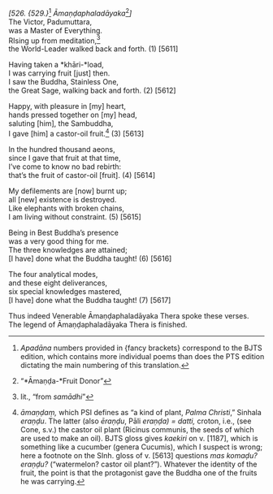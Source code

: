 *\[526. {529.}*[^1] *Āmaṇḍaphaladāyaka*[^2]*\]*  
The Victor, Padumuttara,  
was a Master of Everything.  
RIsing up from meditation,[^3]  
the World-Leader walked back and forth. (1) \[5611\]

Having taken a *khāri-*load,  
I was carrying fruit \[just\] then.  
I saw the Buddha, Stainless One,  
the Great Sage, walking back and forth. (2) \[5612\]

Happy, with pleasure in \[my\] heart,  
hands pressed together on \[my\] head,  
saluting \[him\], the Sambuddha,  
I gave \[him\] a castor-oil fruit.[^4] (3) \[5613\]

In the hundred thousand aeons,  
since I gave that fruit at that time,  
I’ve come to know no bad rebirth:  
that’s the fruit of castor-oil \[fruit\]. (4) \[5614\]

My defilements are \[now\] burnt up;  
all \[new\] existence is destroyed.  
Like elephants with broken chains,  
I am living without constraint. (5) \[5615\]

Being in Best Buddha’s presence  
was a very good thing for me.  
The three knowledges are attained;  
\[I have\] done what the Buddha taught! (6) \[5616\]

The four analytical modes,  
and these eight deliverances,  
six special knowledges mastered,  
\[I have\] done what the Buddha taught! (7) \[5617\]

Thus indeed Venerable Āmaṇḍaphaladāyaka Thera spoke these verses.  
The legend of Āmaṇḍaphaladāyaka Thera is finished.

[^1]: *Apadāna* numbers provided in {fancy brackets} correspond to the BJTS edition, which contains more individual poems than does the PTS edition dictating the main numbering of this translation.

[^2]: “*Āmaṇḍa-*Fruit Donor”

[^3]: lit., “from *samādhi*”

[^4]: *āmaṇḍaṃ,* which PSI defines as “a kind of plant, *Palma Christi*,” Sinhala *eraṇḍu*. The latter (also *ēraṇḍu*, Pāli *eraṇḍa) = datti,* croton, i.e., (see Cone, s.v.) the castor oil plant (Ricinus communis, the seeds of which are used to make an oil). BJTS gloss gives *kaekiri* on v. \[1187\], which is something like a cucumber (genera Cucumis), which I suspect is wrong; here a footnote on the SInh. gloss of v. \[5613\] questions *mas komaḍu? eraṇḍu?* (“watermelon? castor oil plant?”). Whatever the identity of the fruit, the point is that the protagonist gave the Buddha one of the fruits he was carrying.
